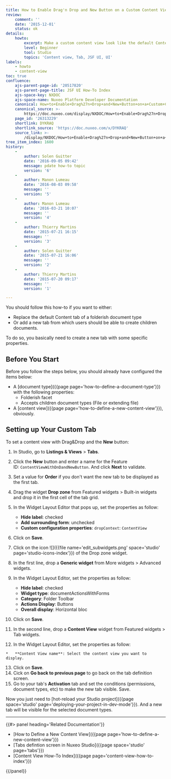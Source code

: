 ```yaml
---
title: How to Enable Drag'n Drop and New Button on a Custom Content View
review:
    comment: ''
    date: '2015-12-01'
    status: ok
details:
    howto:
        excerpt: Make a custom content view look like the default Content tab.
        level: Beginner
        tool: Studio
        topics: 'Content view, Tab, JSF UI, UI'
labels:
    - howto
    - content-view
toc: true
confluence:
    ajs-parent-page-id: '20517820'
    ajs-parent-page-title: JSF UI How-To Index
    ajs-space-key: NXDOC
    ajs-space-name: Nuxeo Platform Developer Documentation
    canonical: How+to+Enable+Drag%27n+Drop+and+New+Button+on+a+Custom+Content+View
    canonical_source: >-
        https://doc.nuxeo.com/display/NXDOC/How+to+Enable+Drag%27n+Drop+and+New+Button+on+a+Custom+Content+View
    page_id: '26313229'
    shortlink: DYKRAQ
    shortlink_source: 'https://doc.nuxeo.com/x/DYKRAQ'
    source_link: >-
        /display/NXDOC/How+to+Enable+Drag%27n+Drop+and+New+Button+on+a+Custom+Content+View
tree_item_index: 1600
history:
    -
        author: Solen Guitter
        date: '2016-09-05 09:42'
        message: pdate how-to topic
        version: '6'
    -
        author: Manon Lumeau
        date: '2016-08-03 09:58'
        message: ''
        version: '5'
    -
        author: Manon Lumeau
        date: '2016-03-21 10:07'
        message: ''
        version: '4'
    -
        author: Thierry Martins
        date: '2015-07-21 16:15'
        message: ''
        version: '3'
    -
        author: Solen Guitter
        date: '2015-07-21 16:06'
        message: ''
        version: '2'
    -
        author: Thierry Martins
        date: '2015-07-20 09:17'
        message: ''
        version: '1'

---
```

You should follow this how-to if you want to either:

*   Replace the default Content tab of a folderish document type
*   Or add a new tab from which users should be able to create children documents.

To do so, you basically need to create a new tab with some specific properties.

## Before You Start

Before you follow the steps below, you should already have configured the items below:

*   A [document type]({{page page='how-to-define-a-document-type'}}) with the following properties:
    *   Folderish facet
    *   Accepts children document types (File or extending file)
*   A [content view]({{page page='how-to-define-a-new-content-view'}}), obviously.

## Setting up Your Custom Tab

To set a content view with Drag&Drop and the **New** button:

1.  In Studio, go to **Listings & Views** > **Tabs**.
2.  Click the **New** button and enter a name for the Feature ID:&nbsp;`ContentViewWithDnDandNewButton`. And click **Next** to validate.
3.  Set a value for **Order** if you don't want the new tab to be displayed as the first tab.
4.  Drag the widget **Drop zone** from Featured widgets > Built-in widgets and drop it in the first cell of the tab grid.
5.  In the Widget Layout Editor that pops up, set the properties as follow:

    *   **Hide label**: checked
    *   **Add surrounding form**: unchecked
    *   **Custom configuration properties**: `dropContext`: `ContentView`
6.  Click on **Save**.
7.  Click on the icon&nbsp;![]({{file name='edit_subwidgets.png' space='studio' page='studio-icons-index'}}) of the Drop zone widget.
8.  In the first line, drop a **Generic widget** from More widgets > Advanced widgets.
9.  In the Widget Layout Editor, set the properties as follow:

    *   **Hide label**: checked
    *   **Widget type**: documentActionsWithForms
    *   **Category**: Folder Toolbar
    *   **Actions Display**: Buttons
    *   **Overall display**: Horizontal bloc
10.  Click on **Save**.
11.  In the second line, drop a **Content View** widget from Featured widgets > Tab widgets.
12.  In the Widget Layout Editor, set the properties as follow:

    *   **Content View name**: Select the content view you want to display.
13.  Click on **Save**.
14.  Cick on **Go back to previous page** to go back on the tab definition screen.
15.  Go to your tab's **Activation** tab and set the conditions (permissions, document types, etc) to make the new tab visible. Save.

Now you just need to [hot-reload your Studio project]({{page space='studio' page='deploying-your-project-in-dev-mode'}}). And a new tab will be visible for the selected document types.

* * *

<div class="row" data-equalizer data-equalize-on="medium"><div class="column medium-6">{{#> panel heading='Related Documentation'}}

*   [How to Define a New Content View]({{page page='how-to-define-a-new-content-view'}})
*   [Tabs defintion screen in Nuxeo Studio]({{page space='studio' page='tabs'}})
*   [Content View How-To Index]({{page page='content-view-how-to-index'}})

{{/panel}}</div><div class="column medium-6">

&nbsp;

</div></div>
